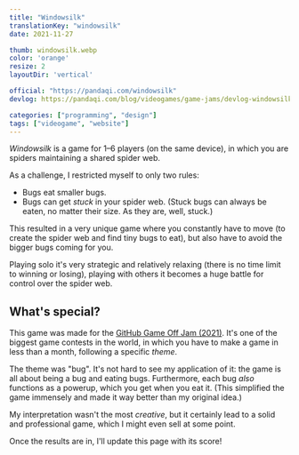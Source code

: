 ```yaml
---
title: "Windowsilk"
translationKey: "windowsilk"
date: 2021-11-27

thumb: windowsilk.webp
color: 'orange'
resize: 2
layoutDir: 'vertical'

official: "https://pandaqi.com/windowsilk"
devlog: https://pandaqi.com/blog/videogames/game-jams/devlog-windowsilk

categories: ["programming", "design"]
tags: ["videogame", "website"]
---
```


_Windowsilk_ is a game for 1&ndash;6 players (on the same device), in which you are spiders maintaining a shared spider web. 

As a challenge, I restricted myself to only two rules:
* Bugs eat smaller bugs.
* Bugs can get _stuck_ in your spider web. (Stuck bugs can always be eaten, no matter their size. As they are, well, stuck.)

This resulted in a very unique game where you constantly have to move (to create the spider web and find tiny bugs to eat), but also have to avoid the bigger bugs coming for you.

Playing solo it's very strategic and relatively relaxing (there is no time limit to winning or losing), playing with others it becomes a huge battle for control over the spider web.

## What's special?
This game was made for the [GitHub Game Off Jam (2021)](https://itch.io/jam/game-off-2021). It's one of the biggest game contests in the world, in which you have to make a game in less than a month, following a specific _theme_.

The theme was "bug". It's not hard to see my application of it: the game is all about being a bug and eating bugs. Furthermore, each bug _also_ functions as a powerup, which you get when you eat it. (This simplified the game immensely and made it way better than my original idea.)

My interpretation wasn't the most _creative_, but it certainly lead to a solid and professional game, which I might even sell at some point.

Once the results are in, I'll update this page with its score!